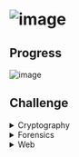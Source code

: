 # **![image](https://github.com/TITANs1506/CTF-Writeups/assets/42516564/e5357bf0-4281-4101-ae4f-5b3444032636)**
## **Progress**

![image](https://github.com/TITANs1506/CTF-Writeups/assets/42516564/e5357bf0-4281-4101-ae4f-5b3444032636)

## **Challenge**
<details>
 <summary>Cryptography</summary>
  
  * [**DIZZY**](https://github.com/TITANs1506/CTF-Writeups/tree/main/TFC%20CTF%202023/Cryptography/DIZZY)
  * [**MAYDAY!**](https://github.com/TITANs1506/CTF-Writeups/tree/main/TFC%20CTF%202023/Cryptography/MAYDAY!)
  
</details>


<details>
 <summary>Forensics</summary>
  
  * [**DOWN BAD**](https://github.com/TITANs1506/CTF-Writeups/tree/main/TFC%20CTF%202023/Forensic/DOWN%20BAD)
  * [**SOME TRAFFIC**](https://github.com/TITANs1506/CTF-Writeups/tree/main/TFC%20CTF%202023/Forensic/SOME%20TRAFFIC)
  
</details>

  
<details>
 <summary>Web</summary>
  
  * [**BABY DUCKY NOTES**](https://github.com/TITANs1506/CTF-Writeups/tree/main/TFC%20CTF%202023/Web/BABY%20DUCKY%20NOTES)
  
</details>










